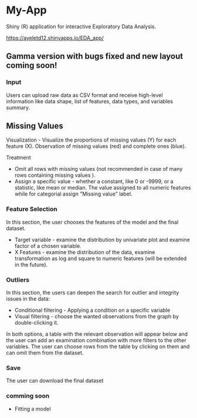 # My-App
Shiny (R) application for interactive Exploratory Data Analysis. 

https://ayeletd12.shinyapps.io/EDA_app/

## Gamma version with bugs fixed and new layout coming soon! ## 

### Input
Users can upload raw data as CSV format and receive high-level information like data shape, list of features, data types, and variables summary.


## Missing Values 

Visualization - Visualize the proportions of missing values (Y) for each feature (X). Observation of missing values (red) and complete ones (blue).

Treatment 
* Omit all rows with missing values (not recommended in case of many rows containing missing values ).
* Assign a specific value - whether a constant, like 0 or -9999, or a statistic, like mean or median. The value assigned to all numeric features while for categorial assign "Missing value" label.


### Feature Selection 
In this section, the user chooses the features of the model and the final dataset.

* Target variable - examine the distribution by univariate plot and examine factor of a chosen variable.
* X Features - examine the distribution of the data, examine transformation as log and square to numeric features (will be extended in the future).

  
### Outliers
In this section, the users can deepen the search for outlier and integrity issues in the data:

* Conditional filtering - Applying a condition on a specific variable
* Visual filtering - choose the wanted observations from the graph by double-clicking it.

In both options, a table with the relevant observation will appear below and the user can add an examination combination with more filters to the other variables. The user can choose rows from the table by clicking on them and can omit them from the dataset.
 
### Save 
 
The user can download the final dataset

### comming soon
*  Fitting a model
